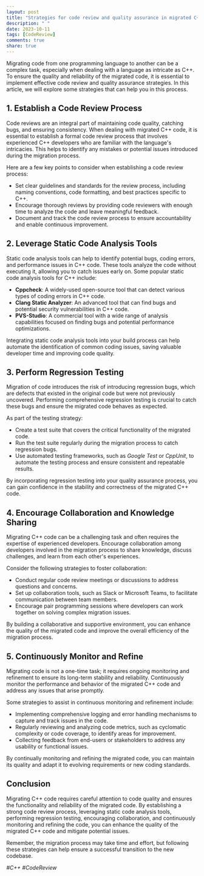 ```yaml
---
layout: post
title: "Strategies for code review and quality assurance in migrated C++ code"
description: " "
date: 2023-10-11
tags: [CodeReview]
comments: true
share: true
---
```


Migrating code from one programming language to another can be a complex task, especially when dealing with a language as intricate as C++. To ensure the quality and reliability of the migrated code, it is essential to implement effective code review and quality assurance strategies. In this article, we will explore some strategies that can help you in this process.

## 1. Establish a Code Review Process

Code reviews are an integral part of maintaining code quality, catching bugs, and ensuring consistency. When dealing with migrated C++ code, it is essential to establish a formal code review process that involves experienced C++ developers who are familiar with the language's intricacies. This helps to identify any mistakes or potential issues introduced during the migration process.

Here are a few key points to consider when establishing a code review process:

- Set clear guidelines and standards for the review process, including naming conventions, code formatting, and best practices specific to C++.
- Encourage thorough reviews by providing code reviewers with enough time to analyze the code and leave meaningful feedback.
- Document and track the code review process to ensure accountability and enable continuous improvement.

## 2. Leverage Static Code Analysis Tools

Static code analysis tools can help to identify potential bugs, coding errors, and performance issues in C++ code. These tools analyze the code without executing it, allowing you to catch issues early on. Some popular static code analysis tools for C++ include:

- **Cppcheck**: A widely-used open-source tool that can detect various types of coding errors in C++ code.
- **Clang Static Analyzer**: An advanced tool that can find bugs and potential security vulnerabilities in C++ code.
- **PVS-Studio**: A commercial tool with a wide range of analysis capabilities focused on finding bugs and potential performance optimizations.

Integrating static code analysis tools into your build process can help automate the identification of common coding issues, saving valuable developer time and improving code quality.

## 3. Perform Regression Testing

Migration of code introduces the risk of introducing regression bugs, which are defects that existed in the original code but were not previously uncovered. Performing comprehensive regression testing is crucial to catch these bugs and ensure the migrated code behaves as expected.

As part of the testing strategy:

- Create a test suite that covers the critical functionality of the migrated code.
- Run the test suite regularly during the migration process to catch regression bugs.
- Use automated testing frameworks, such as *Google Test* or *CppUnit*, to automate the testing process and ensure consistent and repeatable results.

By incorporating regression testing into your quality assurance process, you can gain confidence in the stability and correctness of the migrated C++ code.

## 4. Encourage Collaboration and Knowledge Sharing

Migrating C++ code can be a challenging task and often requires the expertise of experienced developers. Encourage collaboration among developers involved in the migration process to share knowledge, discuss challenges, and learn from each other's experiences.

Consider the following strategies to foster collaboration:

- Conduct regular code review meetings or discussions to address questions and concerns.
- Set up collaboration tools, such as Slack or Microsoft Teams, to facilitate communication between team members.
- Encourage pair programming sessions where developers can work together on solving complex migration issues.

By building a collaborative and supportive environment, you can enhance the quality of the migrated code and improve the overall efficiency of the migration process.

## 5. Continuously Monitor and Refine

Migrating code is not a one-time task; it requires ongoing monitoring and refinement to ensure its long-term stability and reliability. Continuously monitor the performance and behavior of the migrated C++ code and address any issues that arise promptly.

Some strategies to assist in continuous monitoring and refinement include:

- Implementing comprehensive logging and error handling mechanisms to capture and track issues in the code.
- Regularly reviewing and analyzing code metrics, such as cyclomatic complexity or code coverage, to identify areas for improvement.
- Collecting feedback from end-users or stakeholders to address any usability or functional issues.

By continually monitoring and refining the migrated code, you can maintain its quality and adapt it to evolving requirements or new coding standards.

## Conclusion

Migrating C++ code requires careful attention to code quality and ensures the functionality and reliability of the migrated code. By establishing a strong code review process, leveraging static code analysis tools, performing regression testing, encouraging collaboration, and continuously monitoring and refining the code, you can enhance the quality of the migrated C++ code and mitigate potential issues.

Remember, the migration process may take time and effort, but following these strategies can help ensure a successful transition to the new codebase.

*#C++ #CodeReview*